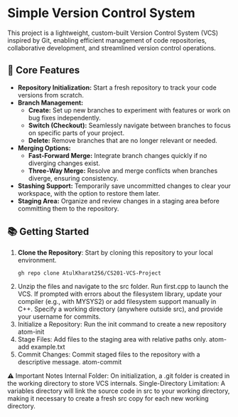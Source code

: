 # **Simple Version Control System**

This project is a lightweight, custom-built Version Control System (VCS) inspired by Git, enabling efficient management of code repositories, collaborative development, and streamlined version control operations.

## 🚀 **Core Features**

- **Repository Initialization:** Start a fresh repository to track your code versions from scratch.
- **Branch Management:**
  - **Create:** Set up new branches to experiment with features or work on bug fixes independently.
  - **Switch (Checkout):** Seamlessly navigate between branches to focus on specific parts of your project.
  - **Delete:** Remove branches that are no longer relevant or needed.
- **Merging Options:**
  - **Fast-Forward Merge:** Integrate branch changes quickly if no diverging changes exist.
  - **Three-Way Merge:** Resolve and merge conflicts when branches diverge, ensuring consistency.
- **Stashing Support:** Temporarily save uncommitted changes to clear your workspace, with the option to restore them later.
- **Staging Area:** Organize and review changes in a staging area before committing them to the repository.

## 📚 **Getting Started**

1. **Clone the Repository**: Start by cloning this repository to your local environment.
   ```shell
   gh repo clone AtulKharat256/CS201-VCS-Project
2. Unzip the files and navigate to the src folder.
   Run first.cpp to launch the VCS.
   If prompted with errors about the filesystem library, update your compiler (e.g., with MYSYS2) or add filesystem support manually in C++.
   Specify a working directory (anywhere outside src), and provide your username for commits.
3. Initialize a Repository:
   Run the init command to create a new repository
   atom-init
4. Stage Files: Add files to the staging area with relative paths only.
   atom-add example.txt
5. Commit Changes: Commit staged files to the repository with a descriptive message.
   atom-commit

⚠️ Important Notes
Internal Folder: On initialization, a .git folder is created in the working directory to store VCS internals.
Single-Directory Limitation: A variables directory will link the source code in src to your working directory, making it necessary to create a fresh src copy for each new working directory.
